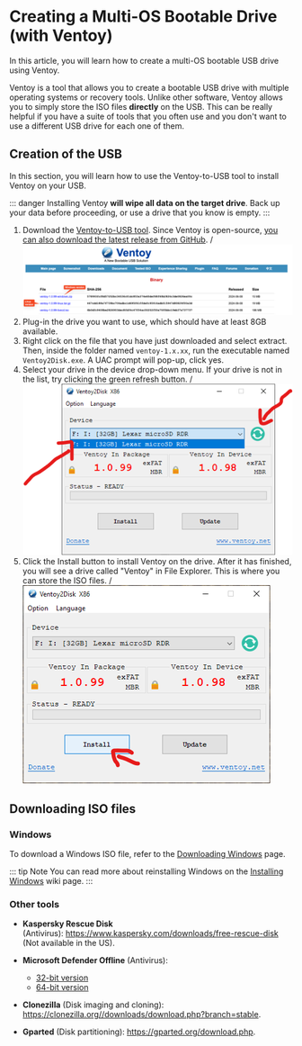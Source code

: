 # Creating a Multi-OS Bootable Drive (with Ventoy)
In this article, you will learn how to create a multi-OS bootable USB drive using Ventoy.

Ventoy is a tool that allows you to create a bootable USB drive with multiple operating systems or recovery tools. Unlike other software, Ventoy allows you to simply store the ISO files **directly** on the USB. This can be really helpful if you have a suite of tools that you often use and you don't want to use a different USB drive for each one of them.

## Creation of the USB
In this section, you will learn how to use the Ventoy-to-USB tool to install Ventoy on your USB.

::: danger
Installing Ventoy **will wipe all data on the target drive**. Back up your data before proceeding, or use a drive that you know is empty.
:::
1. Download the [Ventoy-to-USB tool](https://www.ventoy.net/en/download.html). Since Ventoy is open-source, [you can also download the latest release from GitHub](https://github.com/ventoy/Ventoy/releases).
/
![Download page of Ventoy](<img/ventoy/Ventoy download.png>)
2. Plug-in the drive you want to use, which should have at least 8GB available.
3. Right click on the file that you have just downloaded and select extract. Then, inside the folder named `ventoy-1.x.xx`, run the executable named `Ventoy2Disk.exe`. A UAC prompt will pop-up, click yes.
4. Select your drive in the device drop-down menu. If your drive is not in the list, try clicking the green refresh button.
/
![Select USB](<img/ventoy/Ventoy screen.png>)
5. Click the Install button to install Ventoy on the drive. After it has finished, you will see a drive called "Ventoy" in File Explorer. This is where you can store the ISO files.
/
![Click on Install button](img/ventoy/Install.png)

## Downloading ISO files
### Windows
To download a Windows ISO file, refer to the [Downloading Windows](./downloading-windows.md) page.


::: tip Note
You can read more about reinstalling Windows on the [Installing Windows](installing-windows) wiki page.
:::

### Other tools
- **Kaspersky Rescue Disk** (Antivirus): https://www.kaspersky.com/downloads/free-rescue-disk (Not available in the US).

- **Microsoft Defender Offline** (Antivirus):
    - [32-bit version](https://go.microsoft.com/fwlink/?LinkID=234123)
    - [64-bit version](https://go.microsoft.com/fwlink/?LinkID=234124)

- **Clonezilla** (Disk imaging and cloning): https://clonezilla.org//downloads/download.php?branch=stable.

- **Gparted** (Disk partitioning): https://gparted.org/download.php.
